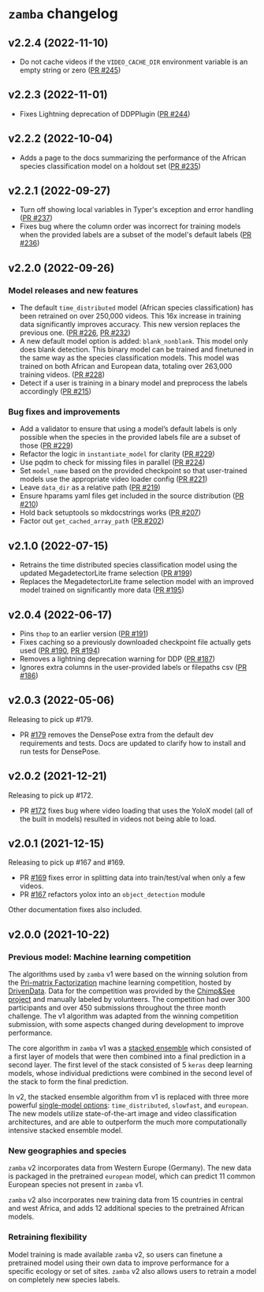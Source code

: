 # `zamba` changelog

## v2.2.4 (2022-11-10)

* Do not cache videos if the `VIDEO_CACHE_DIR` environment variable is an empty string or zero ([PR #245](https://github.com/drivendataorg/zamba/pull/245))

## v2.2.3 (2022-11-01)

* Fixes Lightning deprecation of DDPPlugin ([PR #244](https://github.com/drivendataorg/zamba/pull/244))

## v2.2.2 (2022-10-04)

* Adds a page to the docs summarizing the performance of the African species classification model on a holdout set ([PR #235](https://github.com/drivendataorg/zamba/pull/235))

## v2.2.1 (2022-09-27)

* Turn off showing local variables in Typer's exception and error handling ([PR #237](https://github.com/drivendataorg/zamba/pull/237))
* Fixes bug where the column order was incorrect for training models when the provided labels are a subset of the model's default labels ([PR #236](https://github.com/drivendataorg/zamba/pull/236))

## v2.2.0 (2022-09-26)

### Model releases and new features

* The default `time_distributed` model (African species classification) has been retrained on over 250,000 videos. This 16x increase in training data significantly improves accuracy. This new version replaces the previous one. ([PR #226](https://github.com/drivendataorg/zamba/pull/226), [PR #232](https://github.com/drivendataorg/zamba/pull/232))
* A new default model option is added: `blank_nonblank`. This model only does blank detection. This binary model can be trained and finetuned in the same way as the species classification models. This model was trained on both African and European data, totaling over 263,000 training videos. ([PR #228](https://github.com/drivendataorg/zamba/pull/228))
* Detect if a user is training in a binary model and preprocess the labels accordingly ([PR #215](https://github.com/drivendataorg/zamba/pull/215))

### Bug fixes and improvements

* Add a validator to ensure that using a model’s default labels is only possible when the species in the provided labels file are a subset of those ([PR #229](https://github.com/drivendataorg/zamba/pull/229))
* Refactor the logic in `instantiate_model` for clarity ([PR #229](https://github.com/drivendataorg/zamba/pull/229))
* Use pqdm to check for missing files in parallel ([PR #224](https://github.com/drivendataorg/zamba/pull/224))
* Set `model_name` based on the provided checkpoint so that user-trained models use the appropriate video loader config ([PR #221](https://github.com/drivendataorg/zamba/pull/221))
* Leave `data_dir` as a relative path ([PR #219](https://github.com/drivendataorg/zamba/pull/219))
* Ensure hparams yaml files get included in the source distribution ([PR #210](https://github.com/drivendataorg/zamba/pull/210))
* Hold back setuptools so mkdocstrings works ([PR #207](https://github.com/drivendataorg/zamba/pull/207))
* Factor out `get_cached_array_path` ([PR #202](https://github.com/drivendataorg/zamba/pull/202/files))

## v2.1.0 (2022-07-15)

- Retrains the time distributed species classification model using the updated MegadetectorLite frame selection ([PR #199](https://github.com/drivendataorg/zamba/pull/199))
- Replaces the MegadetectorLite frame selection model with an improved model trained on significantly more data ([PR #195](https://github.com/drivendataorg/zamba/pull/195))

## v2.0.4 (2022-06-17)

 - Pins `thop` to an earlier version ([PR #191](https://github.com/drivendataorg/zamba/pull/191))
 - Fixes caching so a previously downloaded checkpoint file actually gets used ([PR #190](https://github.com/drivendataorg/zamba/pull/190), [PR #194](https://github.com/drivendataorg/zamba/pull/194))
 - Removes a lightning deprecation warning for DDP ([PR #187](https://github.com/drivendataorg/zamba/pull/187))
 - Ignores extra columns in the user-provided labels or filepaths csv ([PR #186](https://github.com/drivendataorg/zamba/pull/186))

## v2.0.3 (2022-05-06)

Releasing to pick up #179.

 - PR [#179](https://github.com/drivendataorg/zamba/pull/179) removes the DensePose extra from the default dev requirements and tests. Docs are updated to clarify how to install and run tests for DensePose.

## v2.0.2 (2021-12-21)

Releasing to pick up #172.

 - PR [#172](https://github.com/drivendataorg/zamba/pull/172) fixes bug where video loading that uses the YoloX model (all of the built in models) resulted in videos not being able to load.


## v2.0.1 (2021-12-15)

Releasing to pick up #167 and #169.

 - PR [#169](https://github.com/drivendataorg/zamba/pull/169) fixes error in splitting data into train/test/val when only a few videos.
 - PR [#167](https://github.com/drivendataorg/zamba/pull/167) refactors yolox into an `object_detection` module

Other documentation fixes also included.

## v2.0.0 (2021-10-22)

### Previous model: Machine learning competition

The algorithms used by `zamba` v1 were based on the winning solution from the
[Pri-matrix Factorization](https://www.drivendata.org/competitions/49/deep-learning-camera-trap-animals/) machine learning competition, hosted by [DrivenData](https://www.drivendata.org/). Data for the competition was provided by the [Chimp&See project](https://www.chimpandsee.org/#/) and manually labeled by volunteers. The competition had over 300 participants and over 450 submissions throughout the three month challenge. The v1 algorithm was adapted from the winning competition submission, with some aspects changed during development to improve performance.

The core algorithm in `zamba` v1 was a [stacked ensemble](https://en.wikipedia.org/wiki/Ensemble_learning#Stacking) which consisted of a first layer of models that were then combined into a final prediction in a second layer. The first level of the stack consisted of 5 `keras` deep learning models, whose individual predictions were combined in the second level
of the stack to form the final prediction.

In v2, the stacked ensemble algorithm from v1 is replaced with three more powerful [single-model options](models/species-detection.md): `time_distributed`, `slowfast`, and `european`. The new models utilize state-of-the-art image and video classification architectures, and are able to outperform the much more computationally intensive stacked ensemble model.

### New geographies and species

`zamba` v2 incorporates data from Western Europe (Germany). The new data is packaged in the pretrained `european` model, which can predict 11 common European species not present in `zamba` v1.

`zamba` v2 also incorporates new training data from 15 countries in central and west Africa, and adds 12 additional species to the pretrained African models.

### Retraining flexibility

Model training is made available `zamba` v2, so users can finetune a pretrained model using their own data to improve performance for a specific ecology or set of sites. `zamba` v2 also allows users to retrain a model on completely new species labels.
